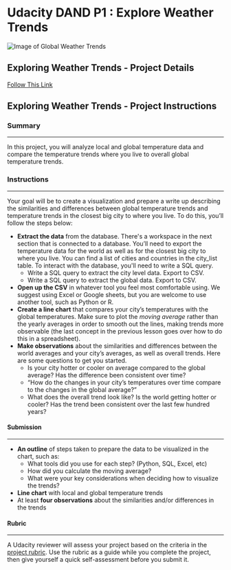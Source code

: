 # Udacity DAND P1 : Explore Weather Trends

![Image of Global Weather Trends](https://d17h27t6h515a5.cloudfront.net/topher/2017/August/59a5d44f_earth/earth.png)

## Exploring Weather Trends - Project Details
[Follow This Link](https://github.com/liznyamu/DAND_P1_Explore_Weather_Trends_Details)

## Exploring Weather Trends - Project Instructions

### Summary
------
In this project, you will analyze local and global temperature data and compare the temperature trends where you live to overall global temperature trends.

### Instructions
------
Your goal will be to create a visualization and prepare a write up describing the similarities and differences between global temperature trends and temperature trends in the closest big city to where you live. To do this, you’ll follow the steps below:

- **Extract the data** from the database. There's a workspace in the next section that is connected to a database. You’ll need to export the temperature data for the world as well as for the closest big city to where you live. You can find a list of cities and countries in the city_list table. To interact with the database, you'll need to write a SQL query.
  - Write a SQL query to extract the city level data. Export to CSV.
  - Write a SQL query to extract the global data. Export to CSV.
- **Open up the CSV** in whatever tool you feel most comfortable using. We suggest using Excel or Google sheets, but you are welcome to use another tool, such as Python or R.
- **Create a line chart** that compares your city’s temperatures with the global temperatures. Make sure to plot the *moving average* rather than the yearly averages in order to smooth out the lines, making trends more observable (the last concept in the previous lesson goes over how to do this in a spreadsheet).
- **Make observations** about the similarities and differences between the world averages and your city’s averages, as well as overall trends. Here are some questions to get you started.
	- Is your city hotter or cooler on average compared to the global average? Has the difference been consistent over time?
  - “How do the changes in your city’s temperatures over time compare to the changes in the global average?”
  - What does the overall trend look like? Is the world getting hotter or cooler? Has the trend been consistent over the last few hundred years?


#### Submission
------
- **An outline** of steps taken to prepare the data to be visualized in the chart, such as:
	- What tools did you use for each step? (Python, SQL, Excel, etc)
	- How did you calculate the moving average?
	- What were your key considerations when deciding how to visualize the trends?
- **Line chart**  with local and global temperature trends
- At least **four observations** about the similarities and/or differences in the trends


#### Rubric
------
A Udacity reviewer will assess your project based on the criteria in the [project rubric](https://review.udacity.com/#!/rubrics/1125/view). Use the rubric as a guide while you complete the project, then give yourself a quick self-assessment before you submit it.

